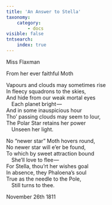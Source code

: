 ```yaml
---
title: 'An Answer to Stella'
taxonomy:
    category:
        - docs
visible: false
tntsearch:
    index: true
---
```


<div class="author">Miss Flaxman</div>

<span class="title">From her ever faithful Moth</span>

Vapours and clouds may sometimes rise  
In fleecy squadrons to the skies,  
And hide from our weak mortal eyes  
&emsp;Each planet bright —   
And in some inauspicious hour  
Tho’ passing clouds may seem to lour,  
The Polar Star retains her power  
&emsp;Unseen her light.

No “newer star” Moth hovers round,  
No newer star will e’er be found,  
To which by sweet attraction bound  
&emsp;She’ll love to flee —   
For Stella, thou’rt her wishes goal  
In absence, they Phaloena’s soul  
True as the needle to the Pole,  
&emsp;Still turns to thee.

November 26th 1811